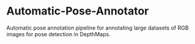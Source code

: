 # Automatic-Pose-Annotator
Automatic pose annotation pipeline for annotating large datasets of RGB images for pose detection in DepthMaps.
